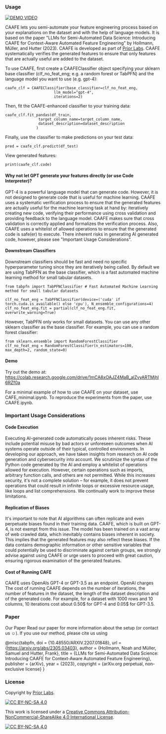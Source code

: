 ### Usage
[![DEMO VIDEO](https://i.makeagif.com/media/5-20-2023/E4RfRM.gif)](https://www.youtube.com/watch?v=6zCD48d3kNU)

CAAFE lets you semi-automate your feature engineering process based on your explanations on the dataset and with the help of language models. It is based on the paper "LLMs for Semi-Automated Data Science: Introducing CAAFE for Context-Aware Automated Feature Engineering" by Hollmann, Müller, and Hutter (2023). CAAFE is developed as part of [Prior Labs](http://priorlabs.ai).
CAAFE systematically verifies the generated features to ensure that only features that are actually useful are added to the dataset.

To use CAAFE, first create a CAAFEClassifier object specifying your sklearn base classifier (clf_no_feat_eng; e.g. a random forest or TabPFN) and the language model you want to use (e.g. gpt-4):
```
caafe_clf = CAAFEClassifier(base_classifier=clf_no_feat_eng,
                      llm_model="gpt-4",
                      iterations=2)
```
Then, fit the CAAFE-enhanced classifier to your training data:
```
caafe_clf.fit_pandas(df_train,
               target_column_name=target_column_name,
               dataset_description=dataset_description
              )
```
Finally, use the classifier to make predictions on your test data:
```
pred = caafe_clf.predict(df_test)
```
View generated features:
```
print(caafe_clf.code)
```
#### Why not let GPT generate your features directly (or use Code Interpreter)?
GPT-4 is a powerful language model that can generate code. However, it is not designed to generate code that is useful for machine learning. CAAFE uses a systematic verification process to ensure that the generated features are actually useful for the machine learning task at hand by: iteratively creating new code, verifying their performance using cross validation and providing feedback to the language model. CAAFE makes sure that cross validation is correctly applied and formalizes the verification process. Also, CAAFE uses a whitelist of allowed operations to ensure that the generated code is safe(er) to execute. There inherent risks in generating AI generated code, however, please see "Important Usage Considerations".

#### Downstream Classifiers
Downstream classifiers should be fast and need no specific hyperparameter tuning since they are iteratively being called. By default we are using TabPFN as the base classifier, which is a fast automated machine learning method for small tabular datasets.
```
from tabpfn import TabPFNClassifier # Fast Automated Machine Learning method for small tabular datasets

clf_no_feat_eng = TabPFNClassifier(device=('cuda' if torch.cuda.is_available() else 'cpu'), N_ensemble_configurations=4)
clf_no_feat_eng.fit = partial(clf_no_feat_eng.fit, overwrite_warning=True)
```

However, TabPFN only works for small datasets. You can use any other sklearn classifier as the base classifier. For example, you can use a random forest classifier:
```
from sklearn.ensemble import RandomForestClassifier
clf_no_feat_eng = RandomForestClassifier(n_estimators=100, max_depth=2, random_state=0)
```

#### Demo
Try out the demo at: https://colab.research.google.com/drive/1mCA8xOAJZ4MaB_alZvyARTMjhl6RZf0a

For a minimal example of how to use CAAFE on your dataset, use CAFE_minimal.ipynb. To reproduce the experiments from the paper, use CAAFE.ipynb.

### Important Usage Considerations

#### Code Execution
Executing AI-generated code automatically poses inherent risks. These include potential misuse by bad actors or unforeseen outcomes when AI systems operate outside of their typical, controlled environments. In developing our approach, we have taken insights from research on AI code generation and cybersecurity into account. We scrutinize the syntax of the Python code generated by the AI and employ a whitelist of operations allowed for execution. However, certain operations such as imports, arbitrary function calls, and others are not permitted. While this increases security, it's not a complete solution – for example, it does not prevent operations that could result in infinite loops or excessive resource usage, like loops and list comprehensions. We continually work to improve these limitations.

#### Replication of Biases
It's important to note that AI algorithms can often replicate and even perpetuate biases found in their training data. CAAFE, which is built on GPT-4, is not exempt from this issue. The model has been trained on a vast array of web crawled data, which inevitably contains biases inherent in society. This implies that the generated features may also reflect these biases. If the data contains demographic information or other sensitive variables that could potentially be used to discriminate against certain groups, we strongly advise against using CAAFE or urge users to proceed with great caution, ensuring rigorous examination of the generated features.

#### Cost of Running CAFE
CAAFE uses OpenAIs GPT-4 or GPT-3.5 as an endpoint. OpenAI charges The cost of running CAAFE depends on the number of iterations, the number of features in the dataset, the length of the dataset description and of the generated code. For example, for a dataset with 1000 rows and 10 columns, 10 iterations cost about 0.50$ for GPT-4 and 0.05$ for GPT-3.5.

### Paper
Our Paper
Read our paper for more information about the setup (or contact us ☺️). If you use our method, please cite us using

@misc{tabpfn,
  doi = {10.48550/ARXIV.2207.01848},
  url = {https://arxiv.org/abs/2305.03403},
  author = {Hollmann, Noah and Müller, Samuel and Hutter, Frank},
  title = {LLMs for Semi-Automated Data Science: Introducing CAAFE for Context-Aware Automated Feature Engineering},
  publisher = {arXiv},
  year = {2023},
  copyright = {arXiv.org perpetual, non-exclusive license}
}

### License
Copyright by [Prior Labs](http://priorlabs.ai).

[![CC BY-NC-SA 4.0][cc-by-nc-sa-shield]][cc-by-nc-sa]

This work is licensed under a
[Creative Commons Attribution-NonCommercial-ShareAlike 4.0 International License][cc-by-nc-sa].

[![CC BY-NC-SA 4.0][cc-by-nc-sa-image]][cc-by-nc-sa]

[cc-by-nc-sa]: http://creativecommons.org/licenses/by-nc-sa/4.0/
[cc-by-nc-sa-image]: https://licensebuttons.net/l/by-nc-sa/4.0/88x31.png
[cc-by-nc-sa-shield]: https://img.shields.io/badge/License-CC%20BY--NC--SA%204.0-lightgrey.svg
